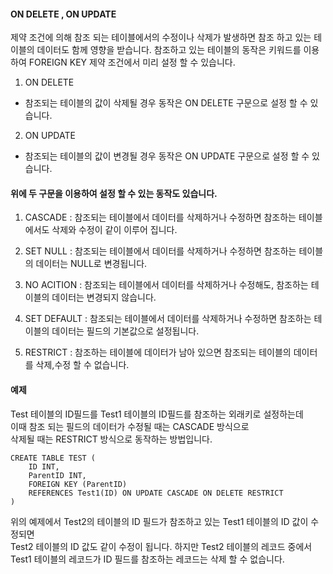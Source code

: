 #### ON DELETE , ON UPDATE
제약 조건에 의해 참조 되는 테이블에서의 수정이나 삭제가 발생하면 참조 하고 있는 테이블의 데이터도 함께 영향을 받습니다. 
참조하고 있는 테이블의 동작은 키워드를 이용하여 FOREIGN KEY 제약 조건에서 미리 설정 할 수 있습니다.

1. ON DELETE
- 참조되는 테이블의 값이 삭제될 경우 동작은 ON DELETE 구문으로 설정 할 수 있습니다.
2. ON UPDATE
- 참조되는 테이블의 값이 변경될 경우 동작은 ON UPDATE 구문으로 설정 할 수 있습니다.

#### 위에 두 구문을 이용하여 설정 할 수 있는 동작도 있습니다.
1. CASCADE : 참조되는 테이블에서 데이터를 삭제하거나 수정하면 참조하는 테이블에서도 삭제와 수정이 같이 이루어 집니다.

2. SET NULL : 참조되는 테이블에서 데이터를 삭제하거나 수정하면 참조하는 테이블의 데이터는 NULL로 변경됩니다.

3. NO ACITION : 참조되는 테이블에서 데이터를 삭제하거나 수정해도, 참조하는 테이블의 데이터는 변경되지 않습니다.

4. SET DEFAULT : 참조되는 테이블에서 데이터를 삭제하거나 수정하면 참조하는 테이블의 데이터는 필드의 기본값으로 설정됩니다.

5. RESTRICT : 참조하는 테이블에 데이터가 남아 있으면 참조되는 테이블의 데이터를 삭제,수정 할 수 없습니다.

#### 예제
Test 테이블의 ID필드를 Test1 테이블의 ID필드를 참조하는 외래키로 설정하는데 <br>
이때 참조 되는 필드의 데이터가 수정될 때는 CASCADE 방식으로 <br>삭제될 때는 RESTRICT 방식으로 동작하는 방법입니다.

```
CREATE TABLE TEST (
    ID INT,
    ParentID INT,
    FOREIGN KEY (ParentID)
    REFERENCES Test1(ID) ON UPDATE CASCADE ON DELETE RESTRICT
)
```
위의 예제에서 Test2의 테이블의 ID 필드가 참조하고 있는 Test1 테이블의 ID 값이 수정되면<br> Test2 테이블의 ID 값도 같이 수정이 됩니다. 하지만 Test2 테이블의 레코드 중에서<br> Test1 테이블의 레코드가 ID 필드를 참조하는 레코드는 삭제 할 수 없습니다.